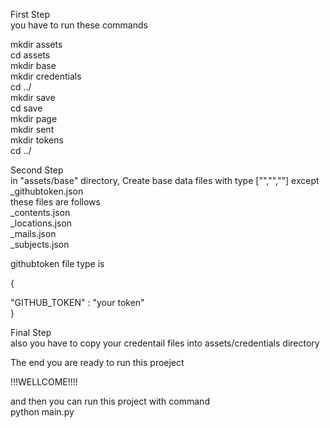 
First Step<br>
you have to run these commands<br>

mkdir assets<br>
cd assets<br>
mkdir base<br>
mkdir credentials<br>
cd ../<br>
mkdir save<br>
cd save<br>
mkdir page<br>
mkdir sent<br>
mkdir tokens<br>
cd ../<br>

Second Step<br>
in    "assets/base"   directory, Create base data files with type ["","",""] except _githubtoken.json<br>
these files are follows<br>
    _contents.json<br>
    _locations.json<br>
    _mails.json<br>
    _subjects.json<br>

githubtoken file type is <br>

{<br>
	
"GITHUB_TOKEN" : "your token"<br>
}<br>

Final Step<br>
also you have to copy your credentail files into assets/credentials directory<br>


The end you are ready to run this proeject <br>


!!!WELLCOME!!!!<br>

and then you can run this project with command<br>
python main.py<br>

